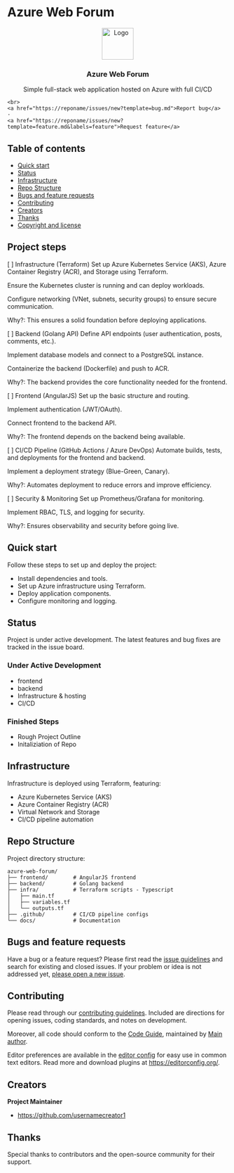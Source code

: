 # Azure Web Forum

<p align="center">
  <a href="https://example.com/">
    <img src="https://via.placeholder.com/72" alt="Logo" width=72 height=72>
  </a>

  <h3 align="center">Azure Web Forum</h3>

  <p align="center">
    Simple full-stack web application hosted on Azure with full CI/CD

    <br>
    <a href="https://reponame/issues/new?template=bug.md">Report bug</a>
    ·
    <a href="https://reponame/issues/new?template=feature.md&labels=feature">Request feature</a>
  </p>
</p>

## Table of contents
- [Quick start](#quick-start)
- [Status](#status)
- [Infrastructure](#infrastructure)
- [Repo Structure](#repo-structure)
- [Bugs and feature requests](#bugs-and-feature-requests)
- [Contributing](#contributing)
- [Creators](#creators)
- [Thanks](#thanks)
- [Copyright and license](#copyright-and-license)

## Project steps
[ ] Infrastructure (Terraform)
Set up Azure Kubernetes Service (AKS), Azure Container Registry (ACR), and Storage using Terraform.

Ensure the Kubernetes cluster is running and can deploy workloads.

Configure networking (VNet, subnets, security groups) to ensure secure communication.

Why?: This ensures a solid foundation before deploying applications.

[ ] Backend (Golang API)
Define API endpoints (user authentication, posts, comments, etc.).

Implement database models and connect to a PostgreSQL instance.

Containerize the backend (Dockerfile) and push to ACR.

Why?: The backend provides the core functionality needed for the frontend.

[ ] Frontend (AngularJS)
Set up the basic structure and routing.

Implement authentication (JWT/OAuth).

Connect frontend to the backend API.

Why?: The frontend depends on the backend being available.

[ ] CI/CD Pipeline (GitHub Actions / Azure DevOps)
Automate builds, tests, and deployments for the frontend and backend.

Implement a deployment strategy (Blue-Green, Canary).

Why?: Automates deployment to reduce errors and improve efficiency.

[ ] Security & Monitoring
Set up Prometheus/Grafana for monitoring.

Implement RBAC, TLS, and logging for security.

Why?: Ensures observability and security before going live.


## Quick start
Follow these steps to set up and deploy the project:

- Install dependencies and tools.
- Set up Azure infrastructure using Terraform.
- Deploy application components.
- Configure monitoring and logging.

## Status
Project is under active development. The latest features and bug fixes are tracked in the issue board.

### Under Active Development
- frontend
- backend
- Infrastructure & hosting
- CI/CD
### Finished Steps
- Rough Project Outline
- Initaliziation of Repo


## Infrastructure
Infrastructure is deployed using Terraform, featuring:
- Azure Kubernetes Service (AKS)
- Azure Container Registry (ACR)
- Virtual Network and Storage
- CI/CD pipeline automation

## Repo Structure
Project directory structure:

```text
azure-web-forum/
├── frontend/        # AngularJS frontend
├── backend/         # Golang backend
├── infra/           # Terraform scripts - Typescript
│   ├── main.tf
│   ├── variables.tf
│   └── outputs.tf
├── .github/         # CI/CD pipeline configs
└── docs/            # Documentation
```

## Bugs and feature requests
Have a bug or a feature request? Please first read the [issue guidelines](https://reponame/blob/master/CONTRIBUTING.md) and search for existing and closed issues. If your problem or idea is not addressed yet, [please open a new issue](https://reponame/issues/new).

## Contributing
Please read through our [contributing guidelines](https://reponame/blob/master/CONTRIBUTING.md). Included are directions for opening issues, coding standards, and notes on development.

Moreover, all code should conform to the [Code Guide](https://github.com/mdo/code-guide), maintained by [Main author](https://github.com/usernamemainauthor).

Editor preferences are available in the [editor config](https://reponame/blob/master/.editorconfig) for easy use in common text editors. Read more and download plugins at <https://editorconfig.org/>.


## Creators
**Project Maintainer**
- <https://github.com/usernamecreator1>

## Thanks
Special thanks to contributors and the open-source community for their support.




